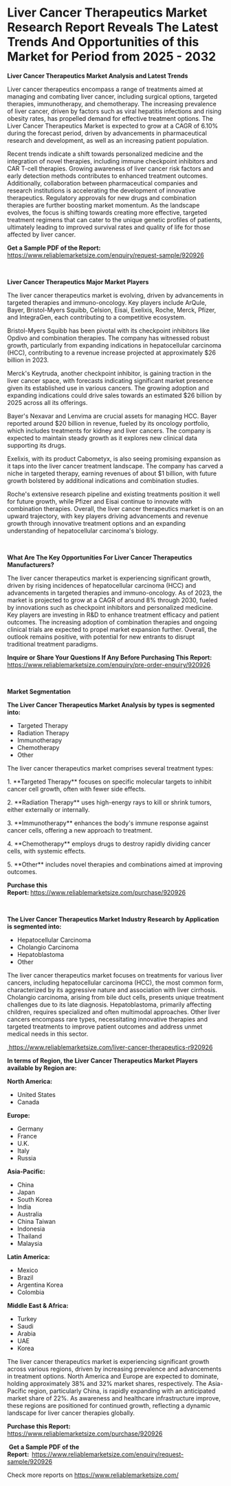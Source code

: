 <p><h1>Liver Cancer Therapeutics Market Research Report Reveals The Latest Trends And Opportunities of this Market for Period from 2025 - 2032</h1></p><p><strong>Liver Cancer Therapeutics Market Analysis and Latest Trends</strong></p>
<p><p>Liver cancer therapeutics encompass a range of treatments aimed at managing and combating liver cancer, including surgical options, targeted therapies, immunotherapy, and chemotherapy. The increasing prevalence of liver cancer, driven by factors such as viral hepatitis infections and rising obesity rates, has propelled demand for effective treatment options. The Liver Cancer Therapeutics Market is expected to grow at a CAGR of 6.10% during the forecast period, driven by advancements in pharmaceutical research and development, as well as an increasing patient population.</p><p>Recent trends indicate a shift towards personalized medicine and the integration of novel therapies, including immune checkpoint inhibitors and CAR T-cell therapies. Growing awareness of liver cancer risk factors and early detection methods contributes to enhanced treatment outcomes. Additionally, collaboration between pharmaceutical companies and research institutions is accelerating the development of innovative therapeutics. Regulatory approvals for new drugs and combination therapies are further boosting market momentum. As the landscape evolves, the focus is shifting towards creating more effective, targeted treatment regimens that can cater to the unique genetic profiles of patients, ultimately leading to improved survival rates and quality of life for those affected by liver cancer.</p></p>
<p><strong>Get a Sample PDF of the Report:&nbsp;</strong> <a href="https://www.reliablemarketsize.com/enquiry/request-sample/920926?utm_campaign=3076&utm_medium=2&utm_source=Github&utm_content=ia&utm_term=05032025&utm_id=liver-cancer-therapeutics">https://www.reliablemarketsize.com/enquiry/request-sample/920926</a></p>
<p>&nbsp;</p>
<p><strong>Liver Cancer Therapeutics Major Market Players</strong></p>
<p><p>The liver cancer therapeutics market is evolving, driven by advancements in targeted therapies and immuno-oncology. Key players include ArQule, Bayer, Bristol-Myers Squibb, Celsion, Eisai, Exelixis, Roche, Merck, Pfizer, and IntegraGen, each contributing to a competitive ecosystem.</p><p>Bristol-Myers Squibb has been pivotal with its checkpoint inhibitors like Opdivo and combination therapies. The company has witnessed robust growth, particularly from expanding indications in hepatocellular carcinoma (HCC), contributing to a revenue increase projected at approximately $26 billion in 2023.</p><p>Merck's Keytruda, another checkpoint inhibitor, is gaining traction in the liver cancer space, with forecasts indicating significant market presence given its established use in various cancers. The growing adoption and expanding indications could drive sales towards an estimated $26 billion by 2025 across all its offerings.</p><p>Bayer's Nexavar and Lenvima are crucial assets for managing HCC. Bayer reported around $20 billion in revenue, fueled by its oncology portfolio, which includes treatments for kidney and liver cancers. The company is expected to maintain steady growth as it explores new clinical data supporting its drugs.</p><p>Exelixis, with its product Cabometyx, is also seeing promising expansion as it taps into the liver cancer treatment landscape. The company has carved a niche in targeted therapy, earning revenues of about $1 billion, with future growth bolstered by additional indications and combination studies.</p><p>Roche's extensive research pipeline and existing treatments position it well for future growth, while Pfizer and Eisai continue to innovate with combination therapies. Overall, the liver cancer therapeutics market is on an upward trajectory, with key players driving advancements and revenue growth through innovative treatment options and an expanding understanding of hepatocellular carcinoma's biology.</p></p>
<p>&nbsp;</p>
<p><strong>What Are The Key Opportunities For Liver Cancer Therapeutics Manufacturers?</strong></p>
<p><p>The liver cancer therapeutics market is experiencing significant growth, driven by rising incidences of hepatocellular carcinoma (HCC) and advancements in targeted therapies and immuno-oncology. As of 2023, the market is projected to grow at a CAGR of around 8% through 2030, fueled by innovations such as checkpoint inhibitors and personalized medicine. Key players are investing in R&D to enhance treatment efficacy and patient outcomes. The increasing adoption of combination therapies and ongoing clinical trials are expected to propel market expansion further. Overall, the outlook remains positive, with potential for new entrants to disrupt traditional treatment paradigms.</p></p>
<p><strong>Inquire or Share Your Questions If Any Before Purchasing This Report:</strong> <a href="https://www.reliablemarketsize.com/enquiry/pre-order-enquiry/920926?utm_campaign=3076&utm_medium=2&utm_source=Github&utm_content=ia&utm_term=05032025&utm_id=liver-cancer-therapeutics">https://www.reliablemarketsize.com/enquiry/pre-order-enquiry/920926</a></p>
<p>&nbsp;</p>
<p><strong>Market Segmentation</strong></p>
<p><strong>The Liver Cancer Therapeutics Market Analysis by types is segmented into:</strong></p>
<p><ul><li>Targeted Therapy</li><li>Radiation Therapy</li><li>Immunotherapy</li><li>Chemotherapy</li><li>Other</li></ul></p>
<p><p>The liver cancer therapeutics market comprises several treatment types: </p><p>1. **Targeted Therapy** focuses on specific molecular targets to inhibit cancer cell growth, often with fewer side effects. </p><p>2. **Radiation Therapy** uses high-energy rays to kill or shrink tumors, either externally or internally. </p><p>3. **Immunotherapy** enhances the body's immune response against cancer cells, offering a new approach to treatment. </p><p>4. **Chemotherapy** employs drugs to destroy rapidly dividing cancer cells, with systemic effects. </p><p>5. **Other** includes novel therapies and combinations aimed at improving outcomes.</p></p>
<p><strong>Purchase this Report:&nbsp;</strong><a href="https://www.reliablemarketsize.com/purchase/920926?utm_campaign=3076&utm_medium=2&utm_source=Github&utm_content=ia&utm_term=05032025&utm_id=liver-cancer-therapeutics">https://www.reliablemarketsize.com/purchase/920926</a></p>
<p>&nbsp;</p>
<p><strong>The Liver Cancer Therapeutics Market Industry Research by Application is segmented into:</strong></p>
<p><ul><li>Hepatocellular Carcinoma</li><li>Cholangio Carcinoma</li><li>Hepatoblastoma</li><li>Other</li></ul></p>
<p><p>The liver cancer therapeutics market focuses on treatments for various liver cancers, including hepatocellular carcinoma (HCC), the most common form, characterized by its aggressive nature and association with liver cirrhosis. Cholangio carcinoma, arising from bile duct cells, presents unique treatment challenges due to its late diagnosis. Hepatoblastoma, primarily affecting children, requires specialized and often multimodal approaches. Other liver cancers encompass rare types, necessitating innovative therapies and targeted treatments to improve patient outcomes and address unmet medical needs in this sector.</p></p>
<p><a href="https://www.reliablemarketsize.com/liver-cancer-therapeutics-r920926?utm_campaign=3076&utm_medium=2&utm_source=Github&utm_content=ia&utm_term=05032025&utm_id=liver-cancer-therapeutics">&nbsp;https://www.reliablemarketsize.com/liver-cancer-therapeutics-r920926</a></p>
<p><strong>In terms of Region, the Liver Cancer Therapeutics Market Players available by Region are:</strong></p>
<p>
    <p> <strong> North America: </strong>
        <ul>
            <li>United States</li>
            <li>Canada</li>
        </ul>
        </p> 
    <p> <strong> Europe: </strong>
        <ul>
            <li>Germany</li>
            <li>France</li>
            <li>U.K.</li>
            <li>Italy</li>
            <li>Russia</li>
        </ul>
        </p> 
    <p> <strong> Asia-Pacific: </strong>
        <ul>
            <li>China</li>
            <li>Japan</li>
            <li>South Korea</li>
            <li>India</li>
            <li>Australia</li>
            <li>China Taiwan</li>
            <li>Indonesia</li>
            <li>Thailand</li>
            <li>Malaysia</li>
        </ul>
        </p> 
    <p> <strong> Latin America: </strong>
        <ul>
            <li>Mexico</li>
            <li>Brazil</li>
            <li>Argentina Korea</li>
            <li>Colombia</li>
        </ul>
        </p> 
    <p> <strong> Middle East & Africa: </strong>
        <ul>
            <li>Turkey</li>
            <li>Saudi</li>
            <li>Arabia</li>
            <li>UAE</li>
            <li>Korea</li>
        </ul>
    </p>
    </p>
<p><p>The liver cancer therapeutics market is experiencing significant growth across various regions, driven by increasing prevalence and advancements in treatment options. North America and Europe are expected to dominate, holding approximately 38% and 32% market shares, respectively. The Asia-Pacific region, particularly China, is rapidly expanding with an anticipated market share of 22%. As awareness and healthcare infrastructure improve, these regions are positioned for continued growth, reflecting a dynamic landscape for liver cancer therapies globally.</p></p>
<p><strong>Purchase this Report: </strong><a href="https://www.reliablemarketsize.com/purchase/920926?utm_campaign=3076&utm_medium=2&utm_source=Github&utm_content=ia&utm_term=05032025&utm_id=liver-cancer-therapeutics">https://www.reliablemarketsize.com/purchase/920926</a></p>
<p>&nbsp;<strong>Get a Sample PDF of the Report:&nbsp;&nbsp;</strong><a href="https://www.reliablemarketsize.com/enquiry/request-sample/920926?utm_campaign=3076&utm_medium=2&utm_source=Github&utm_content=ia&utm_term=05032025&utm_id=liver-cancer-therapeutics">https://www.reliablemarketsize.com/enquiry/request-sample/920926</a></p>
<p><strong></strong></p>
<p>Check more reports on <a href="https://www.reliablemarketsize.com/?utm_campaign=3076&utm_medium=2&utm_source=Github&utm_content=ia&utm_term=05032025&utm_id=liver-cancer-therapeutics">https://www.reliablemarketsize.com/</a></p>